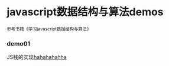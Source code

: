 <h1>javascript数据结构与算法demos</h1>
<small>参考书籍《学习javascript数据结构与算法》</small>

<h3>demo01</h3>
<p>JS栈的实现<a href="https://github.com/olivewind/JsAlgorithms/blob/master/demo01/index.html" target="_blank">hahahahahha</a></p>
